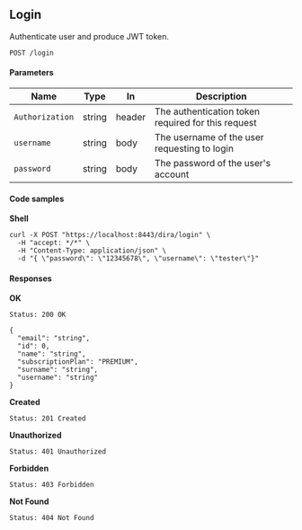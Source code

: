 ## Login
Authenticate user and produce JWT token.
```
POST /login
```

#### Parameters

| Name            | Type   | In     | Description                                        |
| --------------- | ------ | ------ | -------------------------------------------------- |
| `Authorization` | string | header | The authentication token required for this request |
| `username`      | string | body   | The username of the user requesting to login       |
| `password`      | string | body   | The password of the user's account                 |

#### Code samples

**Shell**

```
curl -X POST "https://localhost:8443/dira/login" \
  -H "accept: */*" \
  -H "Content-Type: application/json" \
  -d "{ \"password\": \"12345678\", \"username\": \"tester\"}"
```

#### Responses

**OK**

```
Status: 200 OK
```

```
{
  "email": "string",
  "id": 0,
  "name": "string",
  "subscriptionPlan": "PREMIUM",
  "surname": "string",
  "username": "string"
}
```

**Created**

```
Status: 201 Created
```

**Unauthorized**

```
Status: 401 Unauthorized
```

**Forbidden**

```
Status: 403 Forbidden
```

**Not Found**

```
Status: 404 Not Found
```
